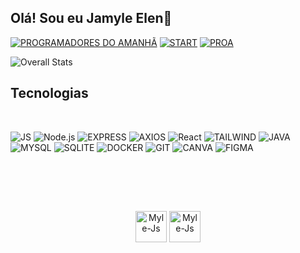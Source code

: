 <h2>Olá! Sou eu Jamyle Elen👋</h2>

[![PROGRAMADORES DO AMANHÃ](https://img.shields.io/badge/PROGRAMADORES%20DO%20AMANHÃ-Turma_5-ffd11a?style=for-the-badge&&logoColor=white)](https://programadoresdoamanha.org)
[![START](https://img.shields.io/badge/START+-CYBERSECURITY-fff?style=for-the-badge&labelColor=7e01ff&logoColor=White)](https://www.redecidada.org.br/projetos/projeto-start/)
[![PROA](https://img.shields.io/badge/PROPROFISSAO-2024.2-fff?style=for-the-badge&labelColor=1c3380&logoColor=white)](https://www.proa.org.br/proprofissao/)


![Overall Stats](https://github-readme-stats.vercel.app/api?username=jamyle-elen&count_private=true&show_icons=true&theme=merko)

<h2>Tecnologias</h2><br>

![JS](https://img.shields.io/badge/JavaScript-F7DF1E?style=for-the-badge&logo=javascript&logoColor=black)
![Node.js](https://img.shields.io/badge/Node.js-339933?style=for-the-badge&logo=nodedotjs&logoColor=white)
![EXPRESS](https://img.shields.io/badge/Express%20js-000000?style=for-the-badge&logo=express&logoColor=white)
![AXIOS](https://img.shields.io/badge/axios-671ddf?&style=for-the-badge&logo=axios&logoColor=white)
![React](https://img.shields.io/badge/React-20232A?style=for-the-badge&logo=react&logoColor=61DAFB)
![TAILWIND](https://img.shields.io/badge/Tailwind_CSS-38B2AC?style=for-the-badge&logo=tailwind-css&logoColor=white)
![JAVA](https://img.shields.io/badge/Java-ED8B00?style=for-the-badge&logo=openjdk&logoColor=white)
![MYSQL](https://img.shields.io/badge/MySQL-005C84?style=for-the-badge&logo=mysql&logoColor=white)
![SQLITE](https://img.shields.io/badge/Sqlite-003B57?style=for-the-badge&logo=sqlite&logoColor=white)
![DOCKER](https://img.shields.io/badge/Docker-2CA5E0?style=for-the-badge&logo=docker&logoColor=white)
![GIT](https://img.shields.io/badge/GIT-E44C30?style=for-the-badge&logo=git&logoColor=white)
![CANVA](https://img.shields.io/badge/Canva-%2300C4CC.svg?&style=for-the-badge&logo=Canva&logoColor=white)
![FIGMA](https://img.shields.io/badge/Figma-F24E1E?style=for-the-badge&logo=figma&logoColor=white)


<h2>ㅤ</h2>
<div align='center'><br>
  <img alt="Myle-Js" height="50" width="50" src="https://github.com/Jamyle-Elen/jamyle-elen/assets/110051309/eff2c701-7bdf-456b-83a0-d19cd8476064">
  <img alt="Myle-Js" height="50" width="50" src="https://github.com/Jamyle-Elen/jamyle-elen/assets/110051309/beb800f9-676c-4a00-b2ab-d60bd4453cf0">
</div>

<!--
**Jamyle-Elen/jamyle-elen** is a ✨ _special_ ✨ repository because its `README.md` (this file) appears on your GitHub profile.

Here are some ideas to get you started:

- 🔭 I’m currently working on ...

- 🌱 I’m currently learning ...
- 👯 I’m looking to collaborate on ...
- 🤔 I’m looking for help with ...
- 💬 Ask me about ...
- 📫 How to reach me: ...
- 😄 Pronouns: ...
- ⚡ Fun fact: ...
-->
